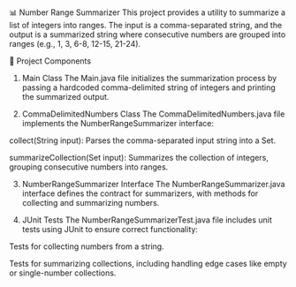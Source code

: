📊 Number Range Summarizer
This project provides a utility to summarize a list of integers into ranges. The input is a comma-separated string, and the output is a summarized string where consecutive numbers are grouped into ranges (e.g., 1, 3, 6-8, 12-15, 21-24).

🧠 Project Components
1. Main Class
The Main.java file initializes the summarization process by passing a hardcoded comma-delimited string of integers and printing the summarized output.

2. CommaDelimitedNumbers Class
The CommaDelimitedNumbers.java file implements the NumberRangeSummarizer interface:

collect(String input): Parses the comma-separated input string into a Set<Integer>.

summarizeCollection(Set<Integer> input): Summarizes the collection of integers, grouping consecutive numbers into ranges.

3. NumberRangeSummarizer Interface
The NumberRangeSummarizer.java interface defines the contract for summarizers, with methods for collecting and summarizing numbers.

4. JUnit Tests
The NumberRangeSummarizerTest.java file includes unit tests using JUnit to ensure correct functionality:

Tests for collecting numbers from a string.

Tests for summarizing collections, including handling edge cases like empty or single-number collections.
